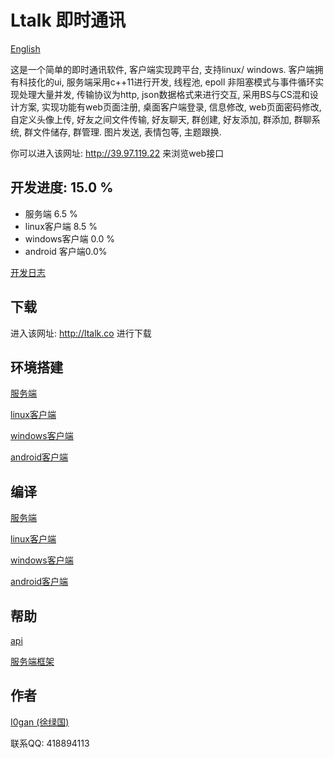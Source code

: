 # Ltalk 即时通讯

[English](README_EN.md)


这是一个简单的即时通讯软件, 客户端实现跨平台, 支持linux/ windows. 客户端拥有科技化的ui, 服务端采用c++11进行开发, 线程池,  epoll 非阻塞模式与事件循环实现处理大量并发, 传输协议为http, json数据格式来进行交互, 采用BS与CS混和设计方案, 实现功能有web页面注册, 桌面客户端登录, 信息修改, web页面密码修改, 自定义头像上传, 好友之间文件传输, 好友聊天, 群创建, 好友添加, 群添加, 群聊系统, 群文件储存, 群管理. 图片发送, 表情包等, 主题跟换.

你可以进入该网址: http://39.97.119.22 来浏览web接口




## 开发进度:  15.0 %

* 服务端 6.5 %
* linux客户端  8.5 %
* windows客户端 0.0 %
* android 客户端0.0%

[开发日志](doc/dev-log/log.md)

## 下载

进入该网址: http://ltalk.co 进行下载



## 环境搭建

[服务端](doc/server/env.md)

[linux客户端](doc/linux/env.md)

[windows客户端]()

[android客户端]()



## 编译

[服务端](doc/server/complie.md)

[linux客户端](doc/linux/env.md)

[windows客户端]()

[android客户端]()



## 帮助

[api](doc/api/core.md)

[服务端框架](doc/server/framework.md)



## 作者

[I0gan (徐绿国)](https://i0gan.github.io/)

联系QQ: 418894113

